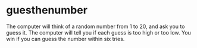 # guesthenumber
The computer will think of a random number from 1 to 20, and ask you to guess it. The computer will tell you if each guess is too high or too low. You win if you can guess the number within six tries.
